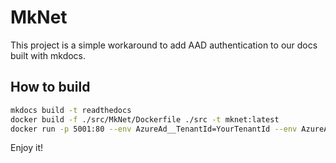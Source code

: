 # MkNet

This project is a simple workaround to add AAD authentication to our docs built with mkdocs.

## How to build

```bash
mkdocs build -t readthedocs
docker build -f ./src/MkNet/Dockerfile ./src -t mknet:latest
docker run -p 5001:80 --env AzureAd__TenantId=YourTenantId --env AzureAd__ClientId=YourClientId mknet:latest

```

Enjoy it!
